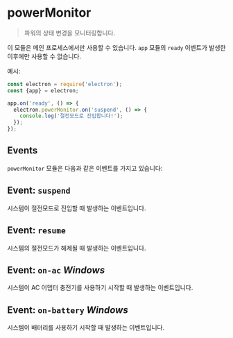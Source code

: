 # powerMonitor

> 파워의 상태 변경을 모니터링합니다.

이 모듈은 메인 프로세스에서만 사용할 수 있습니다. `app` 모듈의 `ready` 이벤트가
발생한 이후에만 사용할 수 없습니다.

예시:

```javascript
const electron = require('electron');
const {app} = electron;

app.on('ready', () => {
  electron.powerMonitor.on('suspend', () => {
    console.log('절전모드로 진입합니다!');
  });
});
```

## Events

`powerMonitor` 모듈은 다음과 같은 이벤트를 가지고 있습니다:

## Event: `suspend`

시스템이 절전모드로 진입할 때 발생하는 이벤트입니다.

## Event: `resume`

시스템의 절전모드가 해제될 때 발생하는 이벤트입니다.

## Event: `on-ac` _Windows_

시스템이 AC 어뎁터 충전기를 사용하기 시작할 때 발생하는 이벤트입니다.

## Event: `on-battery` _Windows_

시스템이 배터리를 사용하기 시작할 때 발생하는 이벤트입니다.
